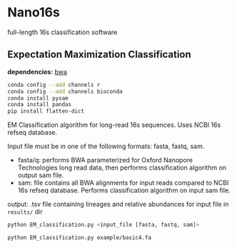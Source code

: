 # Nano16s

full-length 16s classification software


## Expectation Maximization Classification

**dependencies:**
[bwa](https://github.com/lh3/bwa)
```bash
conda config --add channels r
conda config --add channels bioconda
conda install pysam
conda install pandas
pip install flatten-dict

```



EM Classification algorithm for long-read 16s sequences. Uses NCBI 16s refseq database.

Input file must be in one of the following formats: fasta, fastq, sam.

* fasta/q: performs BWA parameterized for Oxford Nanopore Technologies long read data, then performs classification algorithm on output sam file.
* sam: file contains all BWA alignments for input reads compared to NCBI 16s refseq database. Performs classification algorithm on input sam file.

output: .tsv file containing lineages and relative abundances for input file in `results/` dir

```bash
python EM_classification.py <input_file [fasta, fastq, sam]>
```

```bash
python EM_classification.py example/basic4.fa
```
